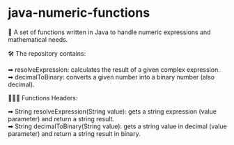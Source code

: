 # java-numeric-functions
📄 A set of functions written in Java to handle numeric expressions and mathematical needs.

🛠️ The repository contains:

➡ resolveExpression: calculates the result of a given complex expression.
<br>
➡ decimalToBinary: converts a given number into a binary number (also decimal).

👨🏻‍💻 Functions Headers:

➡ String resolveExpression(String value): gets a string expression (value parameter) and return a string result.
<br>
➡ String decimalToBinary(String value): gets a string value in decimal (value parameter) and return a string result in binary.
